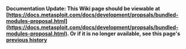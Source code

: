 <!-- Maintainers:  Please do not modify this file directly, create a pull request instead -->

**Documentation Update: This Wiki page should be viewable at [https://docs.metasploit.com/docs/development/propsals/bundled-modules-proposal.html](https://docs.metasploit.com/docs/development/propsals/bundled-modules-proposal.html). Or if it is no longer available, see this page's [previous history](./_history)**

